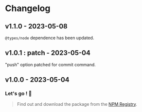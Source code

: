 # Changelog

## v1.1.0 - 2023-05-08

`@types/node` dependence has been updated.

## v1.0.1 : patch - 2023-05-04

"push" option patched for commit command.

## v1.0.0 - 2023-05-04

### Let's go ! 🚀

> Find out and download the package from the [NPM Registry](https://www.npmjs.com/package/letsgo-cli).

